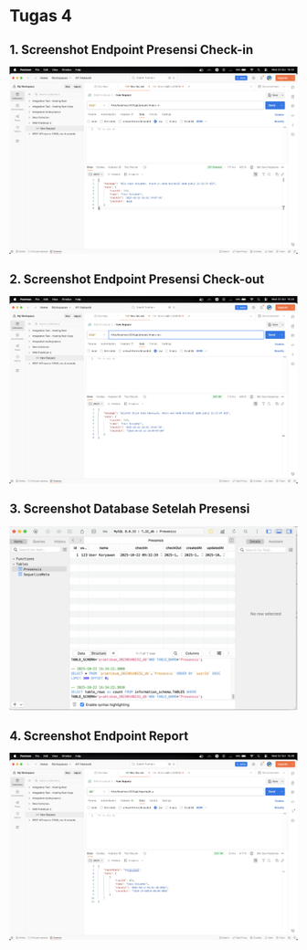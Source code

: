 # Tugas 4

## 1. Screenshot Endpoint Presensi Check-in
![Screenshot Endpoint Presensi Check-in](Tugas4-SS/img1.png)

## 2. Screenshot Endpoint Presensi Check-out
![Screenshot Endpoint Presensi Check-out](Tugas4-SS/img2.png)

## 3. Screenshot Database Setelah Presensi
![Screenshot Database Setelah Presensi](Tugas4-SS/img3.png)

## 4. Screenshot Endpoint Report
![Screenshot Endpoint Report](Tugas4-SS/img4.png)
